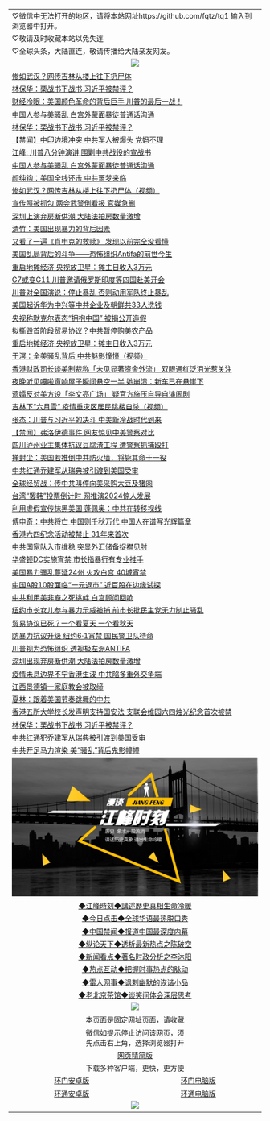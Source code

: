  <table>
 
<tr>
<td colspan="2" align=left>
♡微信中无法打开的地区，请将本站网址https://github.com/fqtz/tq1 输入到浏览器中打开。 
 </td>
</tr>
 <tr>
 <td colspan="2" align=left>
♡敬请及时收藏本站以免失连
 </td>
   <tr>
<td colspan="2" align=left>
♡全球头条，大陆直连，敬请传播给大陆亲友网友。
 </td>
</tr>


<tr>
    <td colspan="2" align=center><img src="https://cdn.jsdelivr.net/gh/gyoupiodf/im1/%E7%BD%91%E9%97%A8%E6%96%B0%E9%97%BB1.jpg"></td>
 </tr>
<tr><td colspan="2" align="left"><a href="https://qeb.xfthy.casa/?name=c1179095&key=xcyufvbtjvhwwrpc&from=gy2">惨如武汉？网传吉林从楼上往下扔尸体</a></td></tr>
<tr><td colspan="2" align="left"><a href="https://qeb.xfthy.casa/?name=c1179016&key=xcyufvbtjvhwwrpc&from=gy2">林保华：栗战书下战书 习近平被禁评？</a></td></tr>
<tr><td colspan="2" align="left"><a href="https://qeb.xfthy.casa/?name=c1179075&key=xcyufvbtjvhwwrpc&from=gy2">财经冷眼：美国颜色革命的背后巨手 川普的最后一战！</a></td></tr>
<tr><td colspan="2" align="left"><a href="https://qeb.xfthy.casa/?name=c1179093&key=xcyufvbtjvhwwrpc&from=gy2">中国人参与美骚乱 白宫外蒙面暴徒普通话沟通</a></td></tr>
<tr><td colspan="2" align="left"><a href="https://qeb.xfthy.casa/?name=c1179040&key=xcyufvbtjvhwwrpc&from=gy2">林保华：栗战书下战书  习近平被禁评？</a></td></tr>
<tr><td colspan="2" align="left"><a href="https://qeb.xfthy.casa/?name=c1179101&key=xcyufvbtjvhwwrpc&from=gy2">【禁闻】中印边境冲突 中共军人被爆头 党妈不理</a></td></tr>
<tr><td colspan="2" align="left"><a href="https://qeb.xfthy.casa/?name=c1179073&key=xcyufvbtjvhwwrpc&from=gy2">江峰: 川普八分钟演讲  围剿中共战役的宣战书</a></td></tr>
<tr><td colspan="2" align="left"><a href="https://qeb.xfthy.casa/?name=c1179039&key=xcyufvbtjvhwwrpc&from=gy2">中国人参与美骚乱  白宫外蒙面暴徒普通话沟通</a></td></tr>
<tr><td colspan="2" align="left"><a href="https://qeb.xfthy.casa/?name=c1179043&key=xcyufvbtjvhwwrpc&from=gy2">颜纯钩：美国全线还击 中共噩梦来临</a></td></tr>
<tr><td colspan="2" align="left"><a href="https://qeb.xfthy.casa/?name=c1179058&key=xcyufvbtjvhwwrpc&from=gy2">惨如武汉？网传吉林从楼上往下扔尸体（视频）</a></td></tr>
<tr><td colspan="2" align="left"><a href="https://qeb.xfthy.casa/?name=c1179102&key=xcyufvbtjvhwwrpc&from=gy2">宣传照被抓包 两会武警倒看报 官媒急删</a></td></tr>
<tr><td colspan="2" align="left"><a href="https://qeb.xfthy.casa/?name=c1179086&key=xcyufvbtjvhwwrpc&from=gy2">深圳上演弃房断供潮 大陆法拍房数量激增</a></td></tr>
<tr><td colspan="2" align="left"><a href="https://qeb.xfthy.casa/?name=c1179118&key=xcyufvbtjvhwwrpc&from=gy2">清竹：美国出现暴力的背后因素</a></td></tr>
<tr><td colspan="2" align="left"><a href="https://qeb.xfthy.casa/?name=c1179059&key=xcyufvbtjvhwwrpc&from=gy2">又看了一遍《肖申克的救赎》 发现以前完全没看懂</a></td></tr>
<tr><td colspan="2" align="left"><a href="https://qeb.xfthy.casa/?name=c1179098&key=xcyufvbtjvhwwrpc&from=gy2">美国乱局背后的斗争——恐怖组织Antifa的前世今生</a></td></tr>
<tr><td colspan="2" align="left"><a href="https://qeb.xfthy.casa/?name=c1179092&key=xcyufvbtjvhwwrpc&from=gy2">重启地摊经济 央视放卫星：摊主日收入3万元</a></td></tr>
<tr><td colspan="2" align="left"><a href="https://qeb.xfthy.casa/?name=c1179096&key=xcyufvbtjvhwwrpc&from=gy2">G7或变G11 川普邀请俄罗斯印度等四国赴美开会</a></td></tr>
<tr><td colspan="2" align="left"><a href="https://qeb.xfthy.casa/?name=c1179119&key=xcyufvbtjvhwwrpc&from=gy2">川普对全国演说：停止暴乱 否则动用军队终止暴乱</a></td></tr>
<tr><td colspan="2" align="left"><a href="https://qeb.xfthy.casa/?name=c1179051&key=xcyufvbtjvhwwrpc&from=gy2">美国起诉华为中兴等中共企业及朝鲜共33人洗钱</a></td></tr>
<tr><td colspan="2" align="left"><a href="https://qeb.xfthy.casa/?name=c1179115&key=xcyufvbtjvhwwrpc&from=gy2">央视称默克尔表态“拥抱中国” 被揭公开造假</a></td></tr>
<tr><td colspan="2" align="left"><a href="https://qeb.xfthy.casa/?name=c1179116&key=xcyufvbtjvhwwrpc&from=gy2">拟撕毁首阶段贸易协议？中共暂停购美农产品</a></td></tr>
<tr><td colspan="2" align="left"><a href="https://qeb.xfthy.casa/?name=c1179057&key=xcyufvbtjvhwwrpc&from=gy2">重启地摊经济 央视放卫星：摊主日收入3万元</a></td></tr>
<tr><td colspan="2" align="left"><a href="https://qeb.xfthy.casa/?name=c1179003&key=xcyufvbtjvhwwrpc&from=gy2">于溟：全美骚乱背后  中共魅影憧憧（视频）</a></td></tr>
<tr><td colspan="2" align="left"><a href="https://qeb.xfthy.casa/?name=c1179022&key=xcyufvbtjvhwwrpc&from=gy2">香港财政司长谈美制裁称「未见显著资金外流」 双眼通红泛泪光惹关注</a></td></tr>
<tr><td colspan="2" align="left"><a href="https://qeb.xfthy.casa/?name=c1179062&key=xcyufvbtjvhwwrpc&from=gy2">夜晚听见嘎啦声响屋子瞬间悬空一半 她崩溃：新车已在悬崖下</a></td></tr>
<tr><td colspan="2" align="left"><a href="https://qeb.xfthy.casa/?name=c1179083&key=xcyufvbtjvhwwrpc&from=gy2">遗孀反对美方设「李文亮广场」 疑官方施压自导自演闹剧</a></td></tr>
<tr><td colspan="2" align="left"><a href="https://qeb.xfthy.casa/?name=c1179042&key=xcyufvbtjvhwwrpc&from=gy2">吉林下“六月雪”  疫情重灾区居民跳楼自杀（视频）</a></td></tr>
<tr><td colspan="2" align="left"><a href="https://qeb.xfthy.casa/?name=c1179114&key=xcyufvbtjvhwwrpc&from=gy2">张杰：川普与习近平的决斗  中美新冷战时代到来</a></td></tr>
<tr><td colspan="2" align="left"><a href="https://qeb.xfthy.casa/?name=c1179103&key=xcyufvbtjvhwwrpc&from=gy2">【禁闻】弗洛伊德事件 网友惊见中美警察对比</a></td></tr>
<tr><td colspan="2" align="left"><a href="https://qeb.xfthy.casa/?name=c1179107&key=xcyufvbtjvhwwrpc&from=gy2">四川泸州业主集体抗议豆腐渣工程 遭警察抓捕殴打</a></td></tr>
<tr><td colspan="2" align="left"><a href="https://qeb.xfthy.casa/?name=c1179056&key=xcyufvbtjvhwwrpc&from=gy2">掸封尘：美国若推倒中共防火墙，将毙其命于一役</a></td></tr>
<tr><td colspan="2" align="left"><a href="https://qeb.xfthy.casa/?name=c1179081&key=xcyufvbtjvhwwrpc&from=gy2">中共红通乔建军从瑞典被引渡到美国受审</a></td></tr>
<tr><td colspan="2" align="left"><a href="https://qeb.xfthy.casa/?name=c1179030&key=xcyufvbtjvhwwrpc&from=gy2">全球经贸战：传中共叫停向美采购大豆及猪肉</a></td></tr>
<tr><td colspan="2" align="left"><a href="https://qeb.xfthy.casa/?name=c1179071&key=xcyufvbtjvhwwrpc&from=gy2">台湾“罢韩”投票倒计时 网推演2024惊人发展</a></td></tr>
<tr><td colspan="2" align="left"><a href="https://qeb.xfthy.casa/?name=c1179091&key=xcyufvbtjvhwwrpc&from=gy2">利用虚假宣传抹黑美国 蓬佩奥：中共在转移视线</a></td></tr>
<tr><td colspan="2" align="left"><a href="https://qeb.xfthy.casa/?name=c1179055&key=xcyufvbtjvhwwrpc&from=gy2">傅申奇：中共将亡  中国则千秋万代  中国人在谱写光辉篇章</a></td></tr>
<tr><td colspan="2" align="left"><a href="https://qeb.xfthy.casa/?name=c1179078&key=xcyufvbtjvhwwrpc&from=gy2">香港六四纪念活动被禁止 31年来首次</a></td></tr>
<tr><td colspan="2" align="left"><a href="https://qeb.xfthy.casa/?name=c1179028&key=xcyufvbtjvhwwrpc&from=gy2">中共国家队入市维稳 突显外汇储备捉襟见肘</a></td></tr>
<tr><td colspan="2" align="left"><a href="https://qeb.xfthy.casa/?name=c1179105&key=xcyufvbtjvhwwrpc&from=gy2">华盛顿DC实施宵禁 市长指暴行有专业推手</a></td></tr>
<tr><td colspan="2" align="left"><a href="https://qeb.xfthy.casa/?name=c1179089&key=xcyufvbtjvhwwrpc&from=gy2">美国暴力骚乱蔓延24州 火攻白宫 40城宵禁</a></td></tr>
<tr><td colspan="2" align="left"><a href="https://qeb.xfthy.casa/?name=c1179088&key=xcyufvbtjvhwwrpc&from=gy2">中国A股10股面临“一元退市” 近百股在边缘试探</a></td></tr>
<tr><td colspan="2" align="left"><a href="https://qeb.xfthy.casa/?name=c1179025&key=xcyufvbtjvhwwrpc&from=gy2">中共利用美非裔之死挑衅 白宫顾问回呛</a></td></tr>
<tr><td colspan="2" align="left"><a href="https://qeb.xfthy.casa/?name=c1179090&key=xcyufvbtjvhwwrpc&from=gy2">纽约市长女儿参与暴力示威被捕 前市长批民主党无力制止骚乱</a></td></tr>
<tr><td colspan="2" align="left"><a href="https://qeb.xfthy.casa/?name=c1179076&key=xcyufvbtjvhwwrpc&from=gy2">贸易协议已死？一个看夏天 一个看秋天</a></td></tr>
<tr><td colspan="2" align="left"><a href="https://qeb.xfthy.casa/?name=c1179106&key=xcyufvbtjvhwwrpc&from=gy2">防暴力抗议升级 纽约6·1宵禁 国民警卫队待命</a></td></tr>
<tr><td colspan="2" align="left"><a href="https://qeb.xfthy.casa/?name=c1179094&key=xcyufvbtjvhwwrpc&from=gy2">川普视为恐怖组织 透视极左派ANTIFA</a></td></tr>
<tr><td colspan="2" align="left"><a href="https://qeb.xfthy.casa/?name=c1179053&key=xcyufvbtjvhwwrpc&from=gy2">深圳出现弃房断供潮 大陆法拍房数量激增</a></td></tr>
<tr><td colspan="2" align="left"><a href="https://qeb.xfthy.casa/?name=c1179010&key=xcyufvbtjvhwwrpc&from=gy2">疫情未息边界不宁香港生波 中共陷多重外交争端</a></td></tr>
<tr><td colspan="2" align="left"><a href="https://qeb.xfthy.casa/?name=c1179087&key=xcyufvbtjvhwwrpc&from=gy2">江西景德镇一家庭教会被取缔</a></td></tr>
<tr><td colspan="2" align="left"><a href="https://qeb.xfthy.casa/?name=c1179004&key=xcyufvbtjvhwwrpc&from=gy2">夏林：跟着美国节奏跳舞的中共</a></td></tr>
<tr><td colspan="2" align="left"><a href="https://qeb.xfthy.casa/?name=c1179065&key=xcyufvbtjvhwwrpc&from=gy2">香港五所大学校长发声明支持国安法 支联会维园六四烛光纪念首次被禁</a></td></tr>
<tr><td colspan="2" align="left"><a href="https://qeb.xfthy.casa/?name=c1179135&key=xcyufvbtjvhwwrpc&from=gy2">林保华：栗战书下战书 习近平被禁评？</a></td></tr>
<tr><td colspan="2" align="left"><a href="https://qeb.xfthy.casa/?name=c1179024&key=xcyufvbtjvhwwrpc&from=gy2">中共红通犯乔建军从瑞典被引渡到美国受审</a></td></tr>
<tr><td colspan="2" align="left"><a href="https://qeb.xfthy.casa/?name=c1179084&key=xcyufvbtjvhwwrpc&from=gy2">中共开足马力渲染 美“骚乱”背后鬼影幢幢</a></td></tr>

 <tr>
   <td colspan="2" align=center><img src="https://github.com/gyoupiodf/im1/blob/master/jf-1.jpg"></td>
  </tr>
   <tr>
   <td colspan="2" align=center> 
<a href="https://xdihm.casa/oo.aspx?name=c922850&key=sdxhftoyfkhpuaxy&from=gy2&tag=9877">◆江峰時刻◆講述歷史真相生命冷暖</a><br/>
    </td>
  </tr>
   <tr>
   <td colspan="2" align=center> 
<a href="https://xdihm.casa/oo.aspx?name=c816850&key=sdxhftoyfkhpuaxy&from=gy2&tag=9877">◆今日点击◆全球华语最热脱口秀</a><br/>
    </td>
  </tr>
  <tr>
  <td colspan="2" align=center>
<a href="https://xdihm.casa/oo.aspx?name=c816860&key=sdxhftoyfkhpuaxy&from=gy2&tag=99733110">◆中国禁闻◆报道中国最深度内幕</a><br/>
   </tr>
  <tr>
     <td colspan="2" align=center>
<a href="https://xdihm.casa/oo.aspx?name=c816855&key=sdxhftoyfkhpuaxy&from=gy2&tag=997110">◆纵论天下◆透析最新热点之陈破空</a><br/>
   </tr>
   <tr>
      <td colspan="2" align=center>
<a href="https://xdihm.casa/oo.aspx?name=c838308&key=sdxhftoyfkhpuaxy&from=gy2&tag=9973110">◆新闻看点◆著名时政分析之李沐阳</a><br/>
   </tr>
   <tr>
     <td colspan="2" align=center>
<a href="https://xdihm.casa/oo.aspx?name=c816852&key=sdxhftoyfkhpuaxy&from=gy2&tag=9733110">◆热点互动◆把握时事热点的脉动</a><br/>
   </tr>
   <tr>
      <td colspan="2" align=center>
<a href="https://xdihm.casa/oo.aspx?name=c816694&key=sdxhftoyfkhpuaxy&from=gy2&tag=93310">◆雷人网事◆讽刺幽默的诙谐小品</a><br/>
   </tr>
   <tr>
    <td colspan="2" align=center>
<a href="https://xdihm.casa/oo.aspx?name=c816650&key=sdxhftoyfkhpuaxy&from=gy2&tag=9973110">◆老北京茶馆◆谈笑间体会深层思考</a><br/>
   </tr>

  <tr>
    <td colspan="2" align="center"><img src="https://cdn.jsdelivr.net/gh/opipe/up/oGate65.jpg"/></td>
  </tr>
  <tr>
    <td colspan="2" align="center">本页面是固定网址页面，请收藏</td>
  <tr>
  <tr>
    <td colspan="2" align="center">微信如提示停止访问该网页，须<br/>先点击右上角，选择浏览器打开</td>
  <tr>
  <tr>
    <td colspan="2" align="center"><a href="https://gitcdn.xyz/cdn/otiny/up/master/show004.htm">网页精简版</a></td>
  </tr>
  <tr>
    <td colspan="2" align="center">下载多种客户端，更快，更方便</td>
  <tr>
  <tr>
    <td align="center"><a href="https://cdn.jsdelivr.net/gh/opipe/up/oGatea.apk">环门安卓版</a></td>
    <td align="center"><a href="https://cdn.jsdelivr.net/gh/opipe/up/oGate.zip">环门电脑版</a></td>
  </tr>
  <tr>
    <td align="center"><a href="https://cdn.jsdelivr.net/gh/opipe/up/oPipe.apk">环通安卓版</a></td>
    <td align="center"><a href="https://raw.githubusercontent.com/opipe/up/master/oPipe.zip">环通电脑版</a></td>
  </tr>
  <tr>
    <td colspan="2" align="center"><img src="https://cdn.jsdelivr.net/gh/opipe/up/oGate640.jpg"/></td>
  </tr>
</table>
